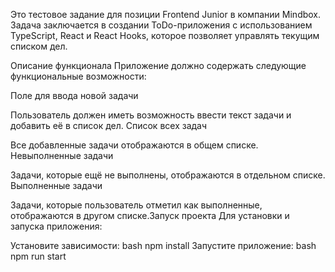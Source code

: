 Это тестовое задание для позиции Frontend Junior в компании Mindbox. Задача заключается в создании ToDo-приложения с использованием TypeScript, React и React Hooks, которое позволяет управлять текущим списком дел.

Описание функционала
Приложение должно содержать следующие функциональные возможности:

Поле для ввода новой задачи

Пользователь должен иметь возможность ввести текст задачи и добавить её в список дел.
Список всех задач

Все добавленные задачи отображаются в общем списке.
Невыполненные задачи

Задачи, которые ещё не выполнены, отображаются в отдельном списке.
Выполненные задачи

Задачи, которые пользователь отметил как выполненные, отображаются в другом списке.Запуск проекта
Для установки и запуска приложения:

Установите зависимости:
bash
npm install
Запустите приложение:
bash
npm run start
